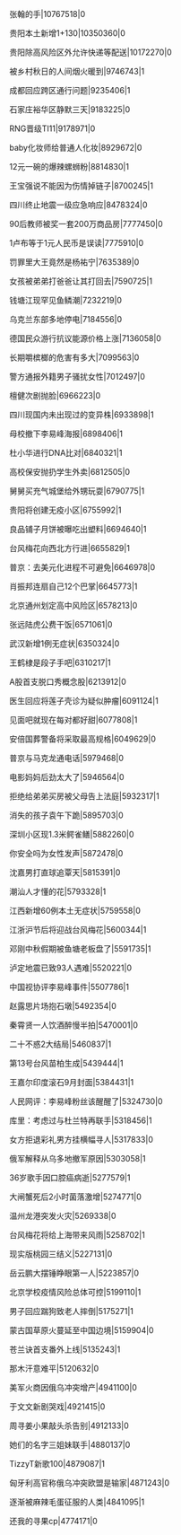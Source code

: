 张翰的手|10767518|0

贵阳本土新增1+130|10350360|0

贵阳除高风险区外允许快递等配送|10172270|0

被乡村秋日的人间烟火暖到|9746743|1

成都回应跨区通行问题|9235406|1

石家庄裕华区静默三天|9183225|0

RNG晋级TI11|9178971|0

baby化妆师给普通人化妆|8929672|0

12元一碗的爆辣螺蛳粉|8814830|1

王宝强说不能因为伤情掉链子|8700245|1

四川终止地震一级应急响应|8478324|0

90后教师被奖一套200万商品房|7777450|0

1卢布等于1元人民币是误读|7775910|0

罚罪里大王竟然是杨祐宁|7635389|0

女孩被弟弟打爸爸让其打回去|7590725|1

钱塘江现罕见鱼鳞潮|7232219|0

乌克兰东部多地停电|7184556|0

德国民众游行抗议能源价格上涨|7136058|0

长期嚼槟榔的危害有多大|7099563|0

警方通报外籍男子骚扰女性|7012497|0

檀健次剧抛脸|6966223|0

四川现国内未出现过的变异株|6933898|1

母校撤下李易峰海报|6898406|1

杜小华进行DNA比对|6840321|1

高校保安抛扔学生外卖|6812505|0

舅舅买充气城堡给外甥玩耍|6790775|1

贵阳将创建无疫小区|6755992|1

良品铺子月饼被曝吃出塑料|6694640|1

台风梅花向西北方行进|6655829|1

普京：去美元化进程不可避免|6646978|0

肖振邦连扇自己12个巴掌|6645773|1

北京通州划定高中风险区|6578213|0

张远陆虎公费干饭|6571061|0

武汉新增1例无症状|6350324|0

王鹤棣是段子手吧|6310217|1

A股首支脱口秀概念股|6213912|0

医生回应将莲子壳诊为疑似肿瘤|6091124|1

见面吧就现在每对都好甜|6077808|1

安倍国葬警备将采取最高规格|6049629|0

普京与马克龙通电话|5979468|0

电影妈妈后劲太大了|5946564|0

拒绝给弟弟买房被父母告上法庭|5932317|1

消失的孩子袁午下跪|5895703|0

深圳小区现1.3米鳄雀鳝|5882260|0

你安全吗为女性发声|5872478|0

沈嘉男打直球追覃天|5815391|0

潮汕人才懂的花|5793328|1

江西新增60例本土无症状|5759558|0

江浙沪节后将迎战台风梅花|5600344|1

邓刚中秋假期被鱼塘老板盘了|5591735|1

泸定地震已致93人遇难|5520221|0

中国视协评李易峰事件|5507786|1

赵露思片场抱石墩|5492354|0

秦霄贤一人饮酒醉慢半拍|5470001|0

二十不惑2大结局|5460837|1

第13号台风苗柏生成|5439444|1

王嘉尔印度滚石9月封面|5384431|1

人民网评：李易峰粉丝该醒醒了|5324730|0

库里：考虑过与杜兰特再联手|5318456|1

女方拒退彩礼男方挂横幅寻人|5317833|0

俄军解释从乌多地撤军原因|5303058|1

36岁歌手因口腔癌病逝|5277579|1

大闸蟹死后2小时菌落激增|5274771|0

温州龙港突发火灾|5269338|0

台风梅花将给上海带来风雨|5258702|1

现实版桃园三结义|5227131|0

岳云鹏大摆锤睁眼第一人|5223857|0

北京学校疫情风险总体可控|5199110|1

男子回应踹狗致老人摔倒|5175271|1

蒙古国草原火蔓延至中国边境|5159904|0

苍兰诀首支番外上线|5135243|1

那木汗意难平|5120632|0

美军火商因俄乌冲突增产|4941100|0

于文文新剧哭戏|4921415|0

周寻姜小果敲头杀告别|4912133|0

她们的名字三姐妹联手|4880137|0

TizzyT新歌100|4879087|1

匈牙利高官称俄乌冲突欧盟是输家|4871243|0

逐渐被麻辣毛蛋征服的人类|4841095|1

还我的寻果cp|4774171|0

